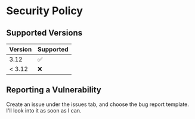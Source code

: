 # Security Policy

## Supported Versions

| Version | Supported          |
| ------- | ------------------ |
| 3.12    | :white_check_mark: |
| < 3.12  | :x:                |

## Reporting a Vulnerability

Create an issue under the issues tab, and choose the bug report template. I'll look into it as soon as I can.
